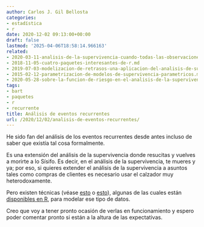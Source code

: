 ```yaml
---
author: Carlos J. Gil Bellosta
categories:
- estadística
- r
date: 2020-12-02 09:13:00+00:00
draft: false
lastmod: '2025-04-06T18:58:14.966163'
related:
- 2020-03-11-analisis-de-la-supervivencia-cuando-todas-las-observaciones-estan-censuradas.md
- 2018-11-05-cuatro-paquetes-interesantes-de-r.md
- 2019-07-03-modelizacion-de-retrasos-una-aplicacion-del-analisis-de-supervivencia.md
- 2015-02-12-parametrizacion-de-modelos-de-supervivencia-parametricos.md
- 2020-05-28-sobre-la-funcion-de-riesgo-en-el-analisis-de-la-supervivencia.md
tags:
- bart
- paquetes
- r
- recurrente
title: Análisis de eventos recurrentes
url: /2020/12/02/analisis-de-eventos-recurrentes/
---
```


He sido fan del análisis de los eventos recurrentes desde antes incluso de saber que existía tal cosa formalmente.

Es una extensión del análisis de la supervivencia donde resucitas y vuelves a morirte a lo Sísifo. Es decir, en el análisis de la supervivencia, te mueres y ya; por eso, si quieres extender el análisis de la supervivencia a asuntos tales como compras de clientes  es necesario usar el calzador muy heterodoxamente.

Pero existen técnicas (véase
[esto](https://www.omicsonline.org/open-access/an-overview-of-statistical-models-for-recurrent-events-analysis-a-review-2327-4972-1000354-105753.html)
o [esto](https://bmcmedresmethodol.biomedcentral.com/articles/10.1186/s12874-017-0462-x)),
algunas de las cuales están [disponibles en R](https://cran.r-project.org/web/packages/BART/vignettes/the-BART-R-package.pdf), para modelar ese tipo de datos.

Creo que voy a tener pronto ocasión de verlas en funcionamiento y espero poder comentar pronto si están a la altura de las expectativas.